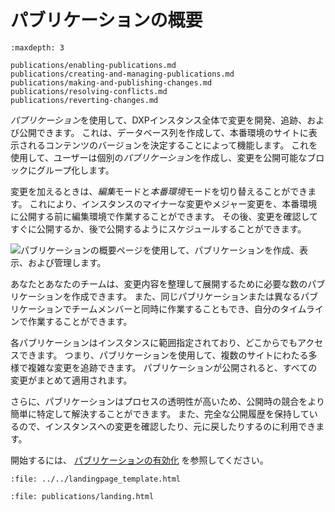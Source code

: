 # パブリケーションの概要

```{toctree}
:maxdepth: 3

publications/enabling-publications.md
publications/creating-and-managing-publications.md
publications/making-and-publishing-changes.md
publications/resolving-conflicts.md
publications/reverting-changes.md
```

*パブリケーション*を使用して、DXPインスタンス全体で変更を開発、追跡、および公開できます。 これは、データベース列を作成して、本番環境のサイトに表示されるコンテンツのバージョンを決定することによって機能します。 これを使用して、ユーザーは個別の*パブリケーション*を作成し、変更を公開可能なブロックにグループ化します。

変更を加えるときは、*編集*モードと*本番環境*モードを切り替えることができます。 これにより、インスタンスのマイナーな変更やメジャー変更を、本番環境に公開する前に編集環境で作業することができます。 その後、変更を確認してすぐに公開するか、後で公開するようにスケジュールすることができます。

![パブリケーションの概要ページを使用して、パブリケーションを作成、表示、および管理します。](./publications/images/01.png)

あなたとあなたのチームは、変更内容を整理して展開するために必要な数のパブリケーションを作成できます。 また、同じパブリケーションまたは異なるパブリケーションでチームメンバーと同時に作業することもでき、自分のタイムラインで作業することができます。

各パブリケーションはインスタンスに範囲指定されており、どこからでもアクセスできます。 つまり、パブリケーションを使用して、複数のサイトにわたる多様で複雑な変更を追跡できます。 パブリケーションが公開されると、すべての変更がまとめて適用されます。

さらに、パブリケーションはプロセスの透明性が高いため、公開時の競合をより簡単に特定して解決することができます。 また、完全な公開履歴を保持しているので、インスタンスへの変更を確認したり、元に戻したりするのに利用できます。

開始するには、 [パブリケーションの有効化](./publications/enabling-publications.md) を参照してください。

```{raw} html
:file: ../../landingpage_template.html
```

```{raw} html
:file: publications/landing.html
```
